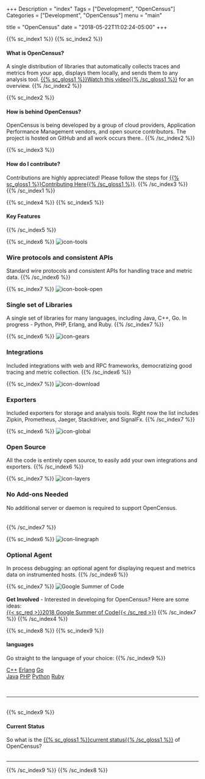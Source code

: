 +++
Description = "index"
Tags = ["Development", "OpenCensus"]
Categories = ["Development", "OpenCensus"]
menu = "main"

title = "OpenCensus"
date = "2018-05-22T11:02:24-05:00"
+++

{{% sc_index1 %}}
{{% sc_index2 %}}
#### What is OpenCensus?
A single distribution of libraries that automatically collects traces and metrics from your app, displays them locally, and sends them to any analysis tool. [{{% sc_gloss1 %}}Watch this video{{% /sc_gloss1 %}}](https://storage.googleapis.com/opencensusio/OpenCensusVideo.mp4) for an overview.
{{% /sc_index2 %}}

{{% sc_index2 %}}
#### How is behind OpenCensus?
OpenCensus is being developed by a group of cloud providers, Application Performance Management vendors, and open source contributors. The project is hosted on GitHub and all work occurs there..
{{% /sc_index2 %}}

{{% sc_index3 %}}
#### How do I contribute?
Contributions are highly appreciated! Please follow the steps for [{{% sc_gloss1 %}}Contributing Here{{% /sc_gloss1 %}}](./community/index.html).
{{% /sc_index3 %}}
{{% /sc_index1 %}}

{{% sc_index4 %}}
{{% sc_index5 %}}
#### Key Features
{{% /sc_index5 %}}

{{% sc_index6 %}}
![icon-tools](./img/icon-tools.svg)
### Wire protocols and consistent APIs 
Standard wire protocols and consistent APIs for handling trace and metric data.
{{% /sc_index6 %}}

{{% sc_index7 %}}
![icon-book-open](./img/icon-book-open.svg)
### Single set of Libraries
A single set of libraries for many languages, including Java, C++, Go. In progress - Python, PHP, Erlang, and Ruby.
{{% /sc_index7 %}}

{{% sc_index6 %}}
![icon-gears](./img/icon-gears.svg)
### Integrations
Included integrations with web and RPC frameworks, democratizing good tracing and metric collection.
{{% /sc_index6 %}}

{{% sc_index7 %}}
![icon-download](./img/icon-download.svg)
### Exporters
Included exporters for storage and analysis tools. Right now the list includes Zipkin, Prometheus, Jaeger, Stackdriver, and SignalFx.
{{% /sc_index7 %}}

{{% sc_index6 %}}
![icon-global](./img/icon-global.svg)
### Open Source
All the code is entirely open source, to easily add your own integrations and exporters.
{{% /sc_index6 %}}

{{% sc_index7 %}}
![icon-layers](./img/icon-layers.svg)
### No Add-ons Needed
No additional server or daemon is required to support OpenCensus.  
&nbsp;  
&nbsp;  
{{% /sc_index7 %}}

{{% sc_index6 %}}
![icon-linegraph](./img/icon-linegraph.svg)
### Optional Agent
In process debugging: an optional agent for displaying request and metrics data on instrumented hosts.
{{% /sc_index6 %}}

{{% sc_index7 %}}
![Google Summer of Code](./img/summerOfCode.png)  
&nbsp;  
**Get Involved** - Interested in developing for OpenCensus? Here are some ideas:  
[{{< sc_red >}}2018 Google Summer of Code{{< /sc_red >}}](https://storage.googleapis.com/summer-of-code/OpenCensusIdeasList.pdf)
{{% /sc_index7 %}}
{{% /sc_index4 %}}

{{% sc_index8 %}}
{{% sc_index9 %}}
#### languages
Go straight to the language of your choice:
{{% /sc_index9 %}}


<div class="button-group filter-work">
  <a href="./cpp/index.html" class="btn">C++</a>
  <a href="./erlang/index.html" class="btn">Erlang</a>
  <a href="./go/index.html" class="btn">Go</a>
</div>
<div class="button-group filter-work">
  <a href="./java/index.html" class="btn">Java</a>
  <a href="./php/index.html" class="btn">PHP</a>
  <a href="./python/index.html" class="btn">Python</a>
  <a href="./ruby/index.html" class="btn">Ruby</a>
</div>

&nbsp;  

---
&nbsp;  
{{% sc_index9 %}}
#### Current Status
So what is the [{{% sc_gloss1 %}}current status{{% /sc_gloss1 %}}](./roadmap/index.html) of OpenCensus?  
&nbsp;  

---
{{% /sc_index9 %}}
{{% /sc_index8 %}}
